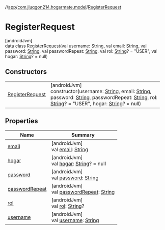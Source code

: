 //[app](../../../index.md)/[com.jluqgon214.hogarmate.model](../index.md)/[RegisterRequest](index.md)

# RegisterRequest

[androidJvm]\
data class [RegisterRequest](index.md)(val username: [String](https://kotlinlang.org/api/latest/jvm/stdlib/kotlin-stdlib/kotlin/-string/index.html), val email: [String](https://kotlinlang.org/api/latest/jvm/stdlib/kotlin-stdlib/kotlin/-string/index.html), val password: [String](https://kotlinlang.org/api/latest/jvm/stdlib/kotlin-stdlib/kotlin/-string/index.html), val passwordRepeat: [String](https://kotlinlang.org/api/latest/jvm/stdlib/kotlin-stdlib/kotlin/-string/index.html), val rol: [String](https://kotlinlang.org/api/latest/jvm/stdlib/kotlin-stdlib/kotlin/-string/index.html)? = &quot;USER&quot;, val hogar: [String](https://kotlinlang.org/api/latest/jvm/stdlib/kotlin-stdlib/kotlin/-string/index.html)? = null)

## Constructors

| | |
|---|---|
| [RegisterRequest](-register-request.md) | [androidJvm]<br>constructor(username: [String](https://kotlinlang.org/api/latest/jvm/stdlib/kotlin-stdlib/kotlin/-string/index.html), email: [String](https://kotlinlang.org/api/latest/jvm/stdlib/kotlin-stdlib/kotlin/-string/index.html), password: [String](https://kotlinlang.org/api/latest/jvm/stdlib/kotlin-stdlib/kotlin/-string/index.html), passwordRepeat: [String](https://kotlinlang.org/api/latest/jvm/stdlib/kotlin-stdlib/kotlin/-string/index.html), rol: [String](https://kotlinlang.org/api/latest/jvm/stdlib/kotlin-stdlib/kotlin/-string/index.html)? = &quot;USER&quot;, hogar: [String](https://kotlinlang.org/api/latest/jvm/stdlib/kotlin-stdlib/kotlin/-string/index.html)? = null) |

## Properties

| Name | Summary |
|---|---|
| [email](email.md) | [androidJvm]<br>val [email](email.md): [String](https://kotlinlang.org/api/latest/jvm/stdlib/kotlin-stdlib/kotlin/-string/index.html) |
| [hogar](hogar.md) | [androidJvm]<br>val [hogar](hogar.md): [String](https://kotlinlang.org/api/latest/jvm/stdlib/kotlin-stdlib/kotlin/-string/index.html)? = null |
| [password](password.md) | [androidJvm]<br>val [password](password.md): [String](https://kotlinlang.org/api/latest/jvm/stdlib/kotlin-stdlib/kotlin/-string/index.html) |
| [passwordRepeat](password-repeat.md) | [androidJvm]<br>val [passwordRepeat](password-repeat.md): [String](https://kotlinlang.org/api/latest/jvm/stdlib/kotlin-stdlib/kotlin/-string/index.html) |
| [rol](rol.md) | [androidJvm]<br>val [rol](rol.md): [String](https://kotlinlang.org/api/latest/jvm/stdlib/kotlin-stdlib/kotlin/-string/index.html)? |
| [username](username.md) | [androidJvm]<br>val [username](username.md): [String](https://kotlinlang.org/api/latest/jvm/stdlib/kotlin-stdlib/kotlin/-string/index.html) |
